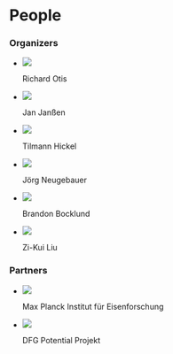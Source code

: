 # People

### Organizers

<ul class="person_list">
    <li class="person"> <img class="person_image" src="../otis.jpg"><p>Richard Otis</p></li>
    <li class="person"> <img class="person_image" src="../janssen.jpg"><p>Jan Janßen</p></li>
    <li class="person"> <img class="person_image" src="../hickel.jpg"><p>Tilmann Hickel</p></li>
    <li class="person"> <img class="person_image" src="../neugebauer.jpg"><p>Jörg Neugebauer</p></li>
    <li class="person"> <img class="person_image" src="../bocklund.jpg"><p>Brandon Bocklund</p></li>
    <li class="person"> <img class="person_image" src="../liu.jpg"><p>Zi-Kui Liu</p></li>
</ul>



### Partners

<ul class="partner_list">
    <li class="partner"> <img class="partner_image" src="../mpie.jpg"><p>Max Planck Institut für Eisenforschung</p></li>
    <li class="partner"> <img class="partner_image" src="../potentials.jpg"><p>DFG Potential Projekt</p></li>
</ul>
